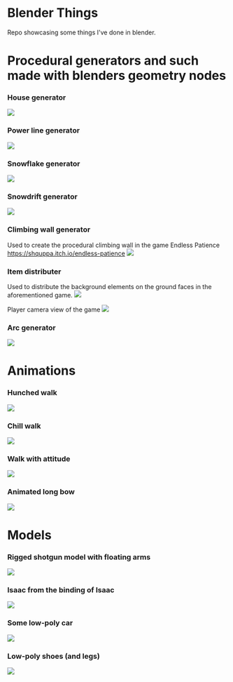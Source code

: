 # Blender Things
Repo showcasing some things I've done in blender.

# Procedural generators and such made with blenders geometry nodes
### House generator
![](https://github.com/taka-ukko/blender_things/blob/main/house_generator.gif)

### Power line generator
![](https://github.com/taka-ukko/blender_things/blob/main/power_line_generator.gif)

### Snowflake generator
![](https://github.com/taka-ukko/blender_things/blob/main/snow_flake_generator.gif)

### Snowdrift generator
![](https://github.com/taka-ukko/blender_things/blob/main/snow_generator.gif)

### Climbing wall generator
Used to create the procedural climbing wall in the game Endless Patience https://shquppa.itch.io/endless-patience
![](https://github.com/taka-ukko/blender_things/blob/main/climbing_wall_generator.gif)

### Item distributer
Used to distribute the background elements on the ground faces in the aforementioned game.
![](https://github.com/taka-ukko/blender_things/blob/main/forest_generator.gif)

Player camera view of the game
![](https://github.com/taka-ukko/blender_things/blob/main/kiipeily.png)

### Arc generator
![](https://github.com/taka-ukko/blender_things/blob/main/arc_generator.gif)

# Animations
### Hunched walk
![](https://github.com/taka-ukko/blender_things/blob/main/walk_hunched.gif)
### Chill walk
![](https://github.com/taka-ukko/blender_things/blob/main/walk_chill.gif)
### Walk with attitude
![](https://github.com/taka-ukko/blender_things/blob/main/walk_strong.gif)
### Animated long bow
![](https://github.com/taka-ukko/blender_things/blob/main/longbow_animation.gif)

# Models
### Rigged shotgun model with floating arms
![](https://github.com/taka-ukko/blender_things/blob/main/shotgun_animation.gif)

### Isaac from the binding of Isaac
![](https://github.com/taka-ukko/blender_things/blob/main/isaac.png)

### Some low-poly car
![](https://github.com/taka-ukko/blender_things/blob/main/car.png)

### Low-poly shoes (and legs)
![](https://github.com/taka-ukko/blender_things/blob/main/drip.png)

